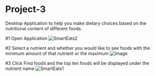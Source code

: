 # Project-3

Desktop Application to help you make dietary choices based on the nutritional content of different foods.

#1 Open Application
![SmartEats2](https://user-images.githubusercontent.com/80278680/205824751-4a45eeac-fac4-4e41-830c-361b9b3b6274.png)

#2 Select a nutrient and whether you would like to see foods with the minimum amount of that nutrient or the maximum
![image](https://user-images.githubusercontent.com/80278680/205824596-7680ee40-de93-4e16-a78a-4906ddaa7d59.png)

#3 Click Find foods and the top ten foods will be displayed under the nutrient name
![SmartEats1](https://user-images.githubusercontent.com/80278680/205824828-8466340c-ecfe-4e1b-8acb-60bb2691250c.png)
